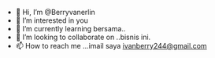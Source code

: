 - 👋 Hi, I’m @Berryvanerlin
- 👀 I’m interested in you
- 🌱 I’m currently learning bersama..
- 💞️ I’m looking to collaborate on ..bisnis ini.
- 📫 How to reach me ...imail saya ivanberry244@gmail.com

<!---
Berryvanerlin/Berryvanerlin is a ✨ special ✨ repository because its `README.md` (this file) appears on your GitHub profile.
You can click the Preview link to take a look at your changes.
--->
